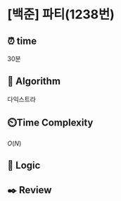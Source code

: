 # [백준]  파티(1238번)

## ⏰  **time**

30분

## :pushpin: **Algorithm**

다익스트라

## ⏲️**Time Complexity**

$O(N)$

## :round_pushpin: **Logic**

## :black_nib: **Review**

```

```

